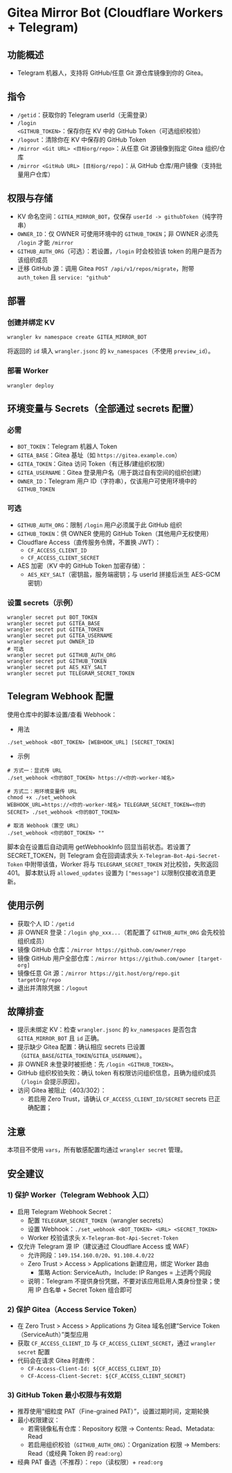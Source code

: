 # Gitea Mirror Bot (Cloudflare Workers + Telegram)

## 功能概述
- Telegram 机器人，支持将 GitHub/任意 Git 源仓库镜像到你的 Gitea。

## 指令
- `/getid`：获取你的 Telegram userId（无需登录）
- `/login <GITHUB_TOKEN>`：保存你在 KV 中的 GitHub Token（可选组织校验）
- `/logout`：清除你在 KV 中保存的 GitHub Token
- `/mirror <Git URL> <目标org/repo>`：从任意 Git 源镜像到指定 Gitea 组织/仓库
- `/mirror <GitHub URL> [目标org/repo]`：从 GitHub 仓库/用户镜像（支持批量用户仓库）

## 权限与存储

- KV 命名空间：`GITEA_MIRROR_BOT`，仅保存 `userId -> githubToken`（纯字符串）
- `OWNER_ID`：仅 OWNER 可使用环境中的 `GITHUB_TOKEN`；非 OWNER 必须先 `/login` 才能 `/mirror`
- `GITHUB_AUTH_ORG`（可选）：若设置，`/login` 时会校验该 token 的用户是否为该组织成员
- 迁移 GitHub 源：调用 Gitea `POST /api/v1/repos/migrate`，附带 `auth_token` 且 `service: "github"`

## 部署

### 创建并绑定 KV

```
wrangler kv namespace create GITEA_MIRROR_BOT
```
将返回的 `id` 填入 `wrangler.jsonc` 的 `kv_namespaces`（不使用 `preview_id`）。

### 部署 Worker

```
wrangler deploy
```

## 环境变量与 Secrets（全部通过 secrets 配置）

### 必需

- `BOT_TOKEN`：Telegram 机器人 Token
- `GITEA_BASE`：Gitea 基址（如 `https://gitea.example.com`）
- `GITEA_TOKEN`：Gitea 访问 Token（有迁移/建组织权限）
- `GITEA_USERNAME`：Gitea 登录用户名（用于跳过自有空间的组织创建）
- `OWNER_ID`：Telegram 用户 ID（字符串），仅该用户可使用环境中的 `GITHUB_TOKEN`

### 可选

- `GITHUB_AUTH_ORG`：限制 `/login` 用户必须属于此 GitHub 组织
- `GITHUB_TOKEN`：供 OWNER 使用的 GitHub Token（其他用户无权使用）
- Cloudflare Access（直传服务令牌，不置换 JWT）：
  - `CF_ACCESS_CLIENT_ID`
  - `CF_ACCESS_CLIENT_SECRET`
 - AES 加密（KV 中的 GitHub Token 加密存储）：
   - `AES_KEY_SALT`（密钥盐，服务端密钥；与 userId 拼接后派生 AES-GCM 密钥）

### 设置 secrets（示例）

```
wrangler secret put BOT_TOKEN
wrangler secret put GITEA_BASE
wrangler secret put GITEA_TOKEN
wrangler secret put GITEA_USERNAME
wrangler secret put OWNER_ID
# 可选
wrangler secret put GITHUB_AUTH_ORG
wrangler secret put GITHUB_TOKEN
wrangler secret put AES_KEY_SALT
wrangler secret put TELEGRAM_SECRET_TOKEN
```

## Telegram Webhook 配置

使用仓库中的脚本设置/查看 Webhook：

- 用法
```
./set_webhook <BOT_TOKEN> [WEBHOOK_URL] [SECRET_TOKEN]
```

- 示例
```
# 方式一：显式传 URL
./set_webhook <你的BOT_TOKEN> https://<你的-worker-域名>

# 方式二：用环境变量传 URL
chmod +x ./set_webhook
WEBHOOK_URL=https://<你的-worker-域名> TELEGRAM_SECRET_TOKEN=<你的SECRET> ./set_webhook <你的BOT_TOKEN>

# 取消 Webhook（置空 URL）
./set_webhook <你的BOT_TOKEN> ""
```

脚本会在设置后自动调用 getWebhookInfo 回显当前状态。若设置了 SECRET_TOKEN，则 Telegram 会在回调请求头 `X-Telegram-Bot-Api-Secret-Token` 中附带该值，Worker 将与 `TELEGRAM_SECRET_TOKEN` 对比校验，失败返回 401。
脚本默认将 `allowed_updates` 设置为 `["message"]` 以限制仅接收消息更新。

## 使用示例

- 获取个人 ID：`/getid`
- 非 OWNER 登录：`/login ghp_xxx...`（若配置了 `GITHUB_AUTH_ORG` 会先校验组织成员）
- 镜像 GitHub 仓库：`/mirror https://github.com/owner/repo`
- 镜像 GitHub 用户全部仓库：`/mirror https://github.com/owner [target-org]`
- 镜像任意 Git 源：`/mirror https://git.host/org/repo.git targetOrg/repo`
- 退出并清除凭据：`/logout`

## 故障排查

- 提示未绑定 KV：检查 `wrangler.jsonc` 的 `kv_namespaces` 是否包含 `GITEA_MIRROR_BOT` 且 `id` 正确。
- 提示缺少 Gitea 配置：确认相应 secrets 已设置（`GITEA_BASE`/`GITEA_TOKEN`/`GITEA_USERNAME`）。
- 非 OWNER 未登录时被拒绝：先 `/login <GITHUB_TOKEN>`。
- GitHub 组织校验失败：确认 token 有权限访问组织信息，且确为组织成员（`/login` 会提示原因）。
- 访问 Gitea 被阻止（403/302）：
  - 若启用 Zero Trust，请确认 `CF_ACCESS_CLIENT_ID/SECRET` secrets 已正确配置；

## 注意

本项目不使用 `vars`，所有敏感配置均通过 `wrangler secret` 管理。

## 安全建议

### 1) 保护 Worker（Telegram Webhook 入口）
- 启用 Telegram Webhook Secret：
  - 配置 `TELEGRAM_SECRET_TOKEN`（wrangler secrets）
  - 设置 Webhook：`./set_webhook <BOT_TOKEN> <URL> <SECRET_TOKEN>`
  - Worker 校验请求头 `X-Telegram-Bot-Api-Secret-Token`
- 仅允许 Telegram 源 IP（建议通过 Cloudflare Access 或 WAF）
  - 允许网段：`149.154.160.0/20`、`91.108.4.0/22`
  - Zero Trust > Access > Applications 新建应用，绑定 Worker 路由
    - 策略 Action: ServiceAuth，Include: IP Ranges = 上述两个网段
  - 说明：Telegram 不提供身份凭据，不要对该应用启用人类身份登录；使用 IP 白名单 + Secret Token 组合即可

### 2) 保护 Gitea（Access Service Token）
- 在 Zero Trust > Access > Applications 为 Gitea 域名创建“Service Token（ServiceAuth）”类型应用
- 获取 `CF_ACCESS_CLIENT_ID` 与 `CF_ACCESS_CLIENT_SECRET`，通过 `wrangler secret` 配置
- 代码会在请求 Gitea 时直传：
  - `CF-Access-Client-Id: ${CF_ACCESS_CLIENT_ID}`
  - `CF-Access-Client-Secret: ${CF_ACCESS_CLIENT_SECRET}`

### 3) GitHub Token 最小权限与有效期
- 推荐使用“细粒度 PAT（Fine-grained PAT）”，设置过期时间，定期轮换
- 最小权限建议：
  - 若需镜像私有仓库：Repository 权限 -> Contents: Read、Metadata: Read
  - 若启用组织校验（`GITHUB_AUTH_ORG`）：Organization 权限 -> Members: Read（或经典 Token 的 `read:org`）
- 经典 PAT 备选（不推荐）：`repo`（读权限）+ `read:org`
